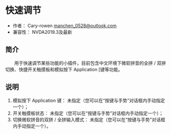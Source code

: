 # 快速调节

* 作者： Cary-rowen <manchen_0528@outlook.com>
* 兼容性： NVDA2019.3及最新

## 简介

　　用于快速调节某些功能的小插件，目前包含中文环境下微软拼音的全拼 / 双拼切换、快捷开关触摸板和模拟按下 Application [键等功能。

## 说明

1. 模拟按下 Application 键： 未指定（您可以在“按键与手势”对话框内手动指定一个）；
2. 开关触摸板状态： 未指定（您可以在“按键与手势”对话框内手动指定一个）；
3. 切换微软拼音的双拼 / 全拼输入模式： 未指定（您可以在“按键与手势”对话框内手动指定一个）。
